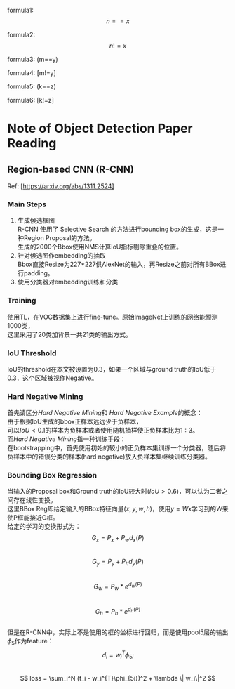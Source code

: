 <script type="text/javascript" async src="https://cdn.mathjax.org/mathjax/latest/MathJax.js?config=TeX-MML-AM_CHTML"> </script>
formula1: $$n==x$$

formula2: $$n!=x$$

formula3: (m==y)

formula4: [m!=y]

formula5: \(k==z\)

formula6: \[k!=z\]
# Note of Object Detection Paper Reading #

## Region-based CNN (R-CNN) ##
Ref: [https://arxiv.org/abs/1311.2524]  
### Main Steps
1. 生成候选框图  
R-CNN 使用了 Selective Search 的方法进行bounding box的生成，这是一种Region Proposal的方法。  
生成的2000个Bbox使用NMS计算IoU指标剔除重叠的位置。  
2. 针对候选图作embedding的抽取  
Bbox直接Resize为227*227供AlexNet的输入，再Resize之前对所有BBox进行padding。  
3. 使用分类器对embedding训练和分类  
### Training
使用TL，在VOC数据集上进行fine-tune。原始ImageNet上训练的网络能预测1000类，  
这里采用了20类加背景一共21类的输出方式。  
### IoU Threshold
IoU的threshold在本文被设置为0.3，如果一个区域与ground truth的IoU低于0.3，这个区域被视作Negative。  
### Hard Negative Mining
首先请区分*Hard Negative Mining*和 *Hard Negative Example*的概念：  
由于根据IoU生成的bbox正样本远远少于负样本，  
可以$IoU<0.1$的样本为负样本或者使用随机抽样使正负样本比为$1:3$。  
而*Hard Negative Mining*指一种训练手段：  
在bootstrapping中，首先使用初始的较小的正负样本集训练一个分类器，随后将负样本中的错误分类的样本(hard negative)放入负样本集继续训练分类器。  
### Bounding Box Regression
当输入的Proposal box和Ground truth的IoU较大时($IoU>0.6$)，可以认为二者之间存在线性变换。  
这里BBox Reg即给定输入的BBox特征向量$(x,y,w,h)$，使用$y=Wx$学习到的$W$来使P框能接近G框。  
给定的学习的变换形式为：  
$$ G_x = P_x + P_w d_x (P) $$  
$$ G_y = P_y + P_h d_y (P) $$  
$$ G_w = P_w * e^{d_w(P)} $$  
$$ G_h = P_h * e^{d_h(P)} $$  
但是在R-CNN中，实际上不是使用的框的坐标进行回归，而是使用pool5层的输出$\phi_5$作为feature：  
$$ d_i = w_i ^ {T} \phi_{5i} $$  
$$ loss = \sum_i^N (t_i - w_i^{T}\phi_{5i})^2 + \lambda \| w_i\|^2 $$  




